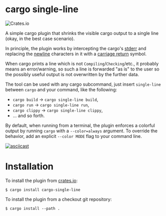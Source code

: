 # cargo single-line

![Crates.io](https://img.shields.io/crates/v/cargo-single-line)

A simple cargo plugin that shrinks the visible cargo output to a single line
(okay, in the best case scenario).

In principle, the plugin works by intercepting the cargo's [stderr] and
replacing the [newline] characters in it with a [carriage return][carriage]
symbol.

When cargo prints a line which is not `Compiling`/`Checking`/etc., it probably
means an error/warning, so such a line is forwarded "as is" to the user so the
possibly useful output is not overwritten by the further data.

The tool can be used with any cargo subcommand, just insert `single-line`
between `cargo` and your command, like the following:

* `cargo build` → `cargo single-line build`,
* `cargo run` → `cargo single-line run`,
* `cargo clippy` → `cargo single-line clippy`,
* ... and so forth.

By default, when running from a terminal, the plugin enforces a colorful output
by running `cargo` with a `--color=always` argument. To override the behavior,
add an explicit `--color MODE` flag to your command line.

[![asciicast](https://asciinema.org/a/8PNaIBtegxlFb5RACVngEMQyK.svg)](https://asciinema.org/a/8PNaIBtegxlFb5RACVngEMQyK)

# Installation

To install the plugin from [crates.io][crates]:
```
$ cargo install cargo-single-line
```

To install the plugin from a checkout git repository:
```
$ cargo install --path .
```


[stderr]: https://en.wikipedia.org/wiki/Standard_streams#Standard_error_(stderr)
[newline]: https://en.wikipedia.org/wiki/Newline
[carriage]: https://en.wikipedia.org/wiki/Carriage_return
[crates]: https://crates.io/
